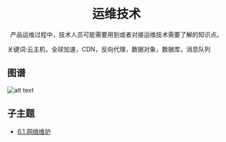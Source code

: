 <h1 align="center">运维技术</h1>
<p align="center">产品运维过程中，技术人员可能需要用到或者对接运维技术需要了解的知识点。</p>
<p">关键词:云主机，全球加速，CDN，反向代理，数据对象，数据库，消息队列</p>

## 图谱
![alt text](https://github.com/gonglei007/GameDevMind/blob/main/exports/6.运维技术.png?raw=true)

## 子主题
* [6.1.网络维护](https://github.com/gonglei007/GameDevMind/blob/main/mds/6.1.网络维护.md)
